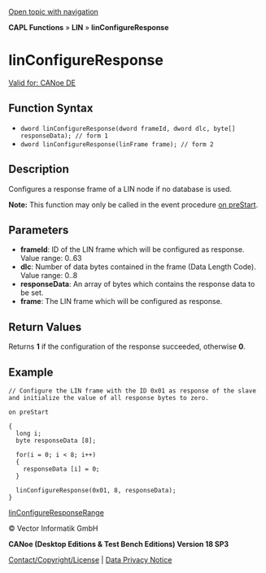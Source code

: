 [Open topic with navigation](../../../../../CANoeDEFamily.htm#Topics/CAPLFunctions/LIN/Functions/CAPLfunctionLINConfigureResponse.md)

**CAPL Functions** » **LIN** » **linConfigureResponse**

# linConfigureResponse

[Valid for: CANoe DE](../../../Shared/FeatureAvailability.md)

## Function Syntax

- `dword linConfigureResponse(dword frameId, dword dlc, byte[] responseData); // form 1`
- `dword linConfigureResponse(linFrame frame); // form 2`

## Description

Configures a response frame of a LIN node if no database is used.

**Note:** This function may only be called in the event procedure [on preStart](../../Other/EventProcedures/CAPLfunctionsEventproceduresMeasurementSystem.md).

## Parameters

- **frameId**: ID of the LIN frame which will be configured as response. Value range: 0..63
- **dlc**: Number of data bytes contained in the frame (Data Length Code). Value range: 0..8
- **responseData**: An array of bytes which contains the response data to be set.
- **frame**: The LIN frame which will be configured as response.

## Return Values

Returns **1** if the configuration of the response succeeded, otherwise **0**.

## Example

```plaintext
// Configure the LIN frame with the ID 0x01 as response of the slave and initialize the value of all response bytes to zero.

on preStart

{
  long i;
  byte responseData [8];

  for(i = 0; i < 8; i++)
  {
    responseData [i] = 0;
  }

  linConfigureResponse(0x01, 8, responseData);
}
```

[linConfigureResponseRange](CAPLfunctionLINConfigureResponseRange.md)

© Vector Informatik GmbH

**CANoe (Desktop Editions & Test Bench Editions) Version 18 SP3**

[Contact/Copyright/License](../../../Shared/ContactCopyrightLicense.md) | [Data Privacy Notice](https://www.vector.com/int/en/company/get-info/privacy-policy/)